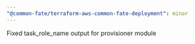 ```yaml
---
"@common-fate/terraform-aws-common-fate-deployment": minor
---
```


Fixed task_role_name output for provisioner module
